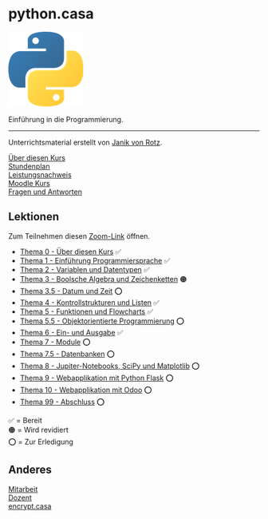 # python.casa
![](./logo.png)

Einführung in die Programmierung.

---

Unterrichtsmaterial erstellt von [Janik von Rotz](https://janikvonrotz.ch/).

[Über diesen Kurs](about.md)  
[Stundenplan](timetable.md)  
[Leistungsnachweis](exam.md)  
[Moodle Kurs](https://moodle.medizintechnik-hf.ch/course/view.php?id=243)  
[Fragen und Antworten](faq.md)

## Lektionen

Zum Teilnehmen diesen [Zoom-Link](https://us02web.zoom.us/j/5020793116?pwd=cGhqOFJpV3JjNUdtSjJ6OFpGSmZDUT09) öffnen.

* [Thema 0 - Über diesen Kurs](topic-0/README.md) ✅
* [Thema 1 - Einführung Programmiersprache](topic-1/README.md) ✅
* [Thema 2 - Variablen und Datentypen](topic-2/README.md) ✅
* [Thema 3 - Boolsche Algebra und Zeichenketten](topic-3/README.md) 🟠
* [Thema 3.5 - Datum und Zeit](topic-3-5/README.md) ⭕
* [Thema 4 - Kontrollstrukturen und Listen](topic-4/README.md) ✅
* [Thema 5 - Funktionen und Flowcharts](topic-5/README.md) ✅
* [Thema 5.5 - Objektorientierte Programmierung](topic-5-5/README.md) ⭕
* [Thema 6 - Ein- und Ausgabe](topic-6/README.md) ✅
* [Thema 7 - Module](topic-7/README.md) ⭕
* [Thema 7.5 - Datenbanken](topic-7-5/README.md) ⭕
* [Thema 8 - Jupiter-Notebooks, SciPy und Matplotlib](topic-8/README.md) ⭕
* [Thema 9 - Webapplikation mit Python Flask](topic-9/README.md) ⭕
* [Thema 10 - Webapplikation mit Odoo](topic-10/README.md) ⭕
* [Thema 99 - Abschluss](topic-99/README.md) ⭕

✅ = Bereit\
🟠 = Wird revidiert\
⭕ = Zur Erledigung

## Anderes

[Mitarbeit](contribution.md)  
[Dozent](teacher.md)  
[encrypt.casa](https://encrypt.casa)
